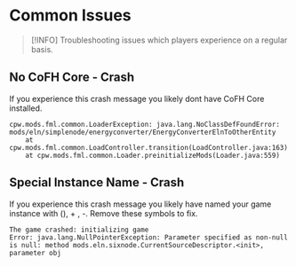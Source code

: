 # Common Issues

> [!INFO]
> Troubleshooting issues which players
> experience on a regular basis.

## No CoFH Core - Crash

If you experience this crash message you likely dont have CoFH Core installed.

```plaintext
cpw.mods.fml.common.LoaderException: java.lang.NoClassDefFoundError: mods/eln/simplenode/energyconverter/EnergyConverterElnToOtherEntity
	at cpw.mods.fml.common.LoadController.transition(LoadController.java:163)
	at cpw.mods.fml.common.Loader.preinitializeMods(Loader.java:559)
```

## Special Instance Name - Crash

If you experience this crash message you likely have named your game instance with (), + , -. Remove these symbols to fix.

```plaintext
The game crashed: initializing game
Error: java.lang.NullPointerException: Parameter specified as non-null is null: method mods.eln.sixnode.CurrentSourceDescriptor.<init>, parameter obj
```